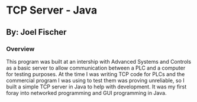 # TCP Server - Java
## By: Joel Fischer

### Overview
This program was built at an intership with Advanced Systems and Controls as a basic server to allow communication between a PLC and a computer for testing purposes. At the time I was writing TCP code for PLCs and the commercial program I was using to test them was proving unreliable, so I built a simple TCP server in Java to help with development. It was my first foray into networked programming and GUI programming in Java.
